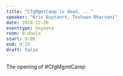```yaml
---
title: "CfgMgmtCamp is dead, ..."
speaker: "Kris Buytaert, Toshaan Bharvani"
date: 2018-12-26
eventtype: keynote
room: 0.daula
start: 9:00
end: 9:25
draft: false
---
```


The opening of #CfgMgmtCamp
